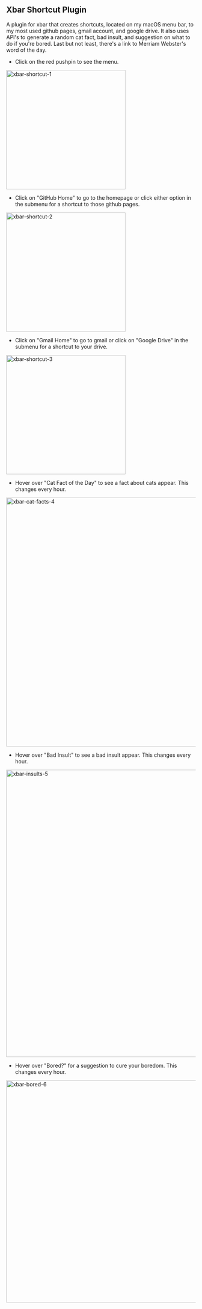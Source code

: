 
## Xbar Shortcut Plugin

A plugin for xbar that creates shortcuts, located on my macOS menu bar, to my most used github pages, gmail account, and google drive. It also uses API's to generate a random cat fact, bad insult, and suggestion on what to do if you're bored. Last but not least, there's a link to Merriam Webster's word of the day.

- Click on the red pushpin to see the menu.
<img width="317" alt="xbar-shortcut-1" src="https://user-images.githubusercontent.com/122300510/219167034-8eefe4af-a623-4f6f-9ad7-6bc69dc3f25a.png">

- Click on "GitHub Home" to go to the homepage or click either option in the submenu for a shortcut to those github pages.
<img width="317" alt="xbar-shortcut-2" src="https://user-images.githubusercontent.com/122300510/219167072-d5d7404c-5f7b-411c-9eb8-f077f830cc21.png">

- Click on "Gmail Home" to go to gmail or click on "Google Drive" in the submenu for a shortcut to your drive.
<img width="317" alt="xbar-shortcut-3" src="https://user-images.githubusercontent.com/122300510/219167106-d4c8bbb4-1e77-45b0-b251-68e2e1a6be32.png">

- Hover over "Cat Fact of the Day" to see a fact about cats appear. This changes every hour.
<img width="662" alt="xbar-cat-facts-4" src="https://user-images.githubusercontent.com/122300510/219167148-9f5510df-744f-4a4c-b573-460ae3469f9a.png">

- Hover over "Bad Insult" to see a bad insult appear. This changes every hour.
<img width="764" alt="xbar-insults-5" src="https://user-images.githubusercontent.com/122300510/219167193-f060ea06-29d9-40f0-bd21-731a7d5fbba6.png">

- Hover over "Bored?" for a suggestion to cure your boredom. This changes every hour.
<img width="591" alt="xbar-bored-6" src="https://user-images.githubusercontent.com/122300510/219167229-c49a7ef3-66f2-4871-908e-75f37f315a0a.png">
